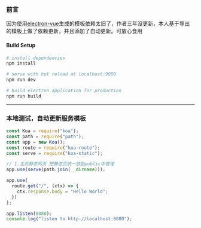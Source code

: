 ### 前言
因为使用[electron-vue](https://github.com/SimulatedGREG/electron-vue)生成的模板依赖太旧了，作者三年没更新，本人基于导出的模板上做了依赖更新，并且添加了自动更新。可放心食用

#### Build Setup

``` bash
# install dependencies
npm install

# serve with hot reload at localhost:9080
npm run dev

# build electron application for production
npm run build


```

---

### 本地测试，自动更新服务模板
``` js
const Koa = require("koa");
const path = require("path");
const app = new Koa();
const route = require("koa-route");
const serve = require("koa-static");

// 1.主页静态网页 把静态页统一放到public中管理
app.use(serve(path.join(__dirname)));

app.use(
  route.get("/", (ctx) => {
    ctx.response.body = "Hello World";
  })
);

app.listen(8080);
console.log("listen to http://localhost:8080");

```